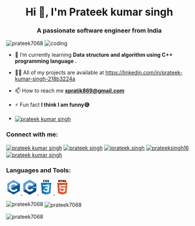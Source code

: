   <h1 align="center">Hi 👋, I'm Prateek kumar singh</h1>
<h3 align="center">A passionate software engineer from India</h3>
<img align="right"alt="coding"width="400"src="https://user-images.githubusercontent.com/55389276/140866485-8fb1c876-9a8f-4d6a-98dc-08c4981eaf70.gif">

<p align="left"> <img src="https://komarev.com/ghpvc/?username=prateek7068&label=Profile%20views&color=0e75b6&style=flat" alt="prateek7068" /> </p>

- 🌱 I’m currently learning **Data structure and algorithm using C++ programming language .**

- 👨‍💻 All of my projects are available at https://linkedin.com/in/prateek-kumar-singh-218b3224a
- 📫 How to reach me **spratik869@gmail.com**

 

- ⚡ Fun fact **I think I am funny😅**
- <a href="https://www.naukri.com/code360/profile/Prateek16"><img align="center" src= "YOUR_NEW_SVG_LINK" alt="prateek kumar singh" height="30" width="40" /></a>

<h3 align="left">Connect with me:</h3>
<p align="left">
<a href="https://linkedin.com/in/prateek kumar singh" target="blank"><img align="center" src="https://raw.githubusercontent.com/rahuldkjain/github-profile-readme-generator/master/src/images/icons/Social/linked-in-alt.svg" alt="prateek kumar singh" height="30" width="40" /></a>
<a href="https://fb.com/prateek singh" target="blank"><img align="center" src="https://raw.githubusercontent.com/rahuldkjain/github-profile-readme-generator/master/src/images/icons/Social/facebook.svg" alt="prateek singh" height="30" width="40" /></a>
<a href="https://instagram.com/iprateek.singh" target="blank"><img align="center" src="https://raw.githubusercontent.com/rahuldkjain/github-profile-readme-generator/master/src/images/icons/Social/instagram.svg" alt="iprateek.singh" height="30" width="40" /></a>
<a href="https://www.codechef.com/users/prateeksingh16" target="blank"><img align="center" src="https://cdn.jsdelivr.net/npm/simple-icons@3.1.0/icons/codechef.svg" alt="prateeksingh16" height="30" width="40" /></a>
<a href="https://www.leetcode.com/prateek kumar singh" target="blank"><img align="center" src="https://raw.githubusercontent.com/rahuldkjain/github-profile-readme-generator/master/src/images/icons/Social/leet-code.svg" alt="prateek kumar singh" height="30" width="40" /></a>
</p>

<h3 align="left">Languages and Tools:</h3>
<p align="left"> <a href="https://www.cprogramming.com/" target="_blank" rel="noreferrer"> <img src="https://raw.githubusercontent.com/devicons/devicon/master/icons/c/c-original.svg" alt="c" width="40" height="40"/> </a> <a href="https://www.w3schools.com/cpp/" target="_blank" rel="noreferrer"> <img src="https://raw.githubusercontent.com/devicons/devicon/master/icons/cplusplus/cplusplus-original.svg" alt="cplusplus" width="40" height="40"/> </a> <a href="https://www.w3schools.com/css/" target="_blank" rel="noreferrer"> <img src="https://raw.githubusercontent.com/devicons/devicon/master/icons/css3/css3-original-wordmark.svg" alt="css3" width="40" height="40"/> </a> <a href="https://www.w3.org/html/" target="_blank" rel="noreferrer"> <img src="https://raw.githubusercontent.com/devicons/devicon/master/icons/html5/html5-original-wordmark.svg" alt="html5" width="40" height="40"/> </a> </p>

<p><img align="left" src="https://github-readme-stats.vercel.app/api/top-langs?username=prateek7068&show_icons=true&locale=en&layout=compact" alt="prateek7068" /></p>

<p>&nbsp;<img align="center" src="https://github-readme-stats.vercel.app/api?username=prateek7068&show_icons=true&locale=en" alt="prateek7068" /></p>

<p><img align="center" src="https://github-readme-streak-stats.herokuapp.com/?user=prateek7068&" alt="prateek7068" /></p>
